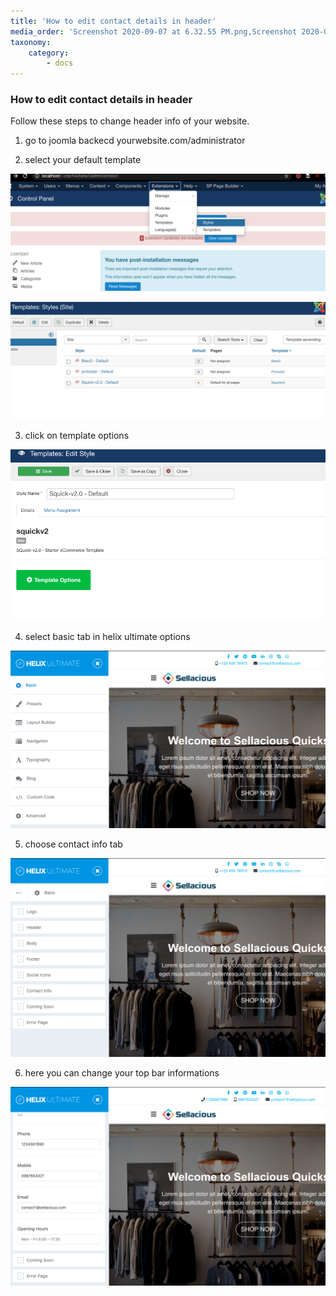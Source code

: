 ```yaml
---
title: 'How to edit contact details in header'
media_order: 'Screenshot 2020-09-07 at 6.32.55 PM.png,Screenshot 2020-09-07 at 6.33.50 PM.png,Screenshot 2020-09-07 at 6.34.46 PM.png,Screenshot 2020-09-07 at 6.36.34 PM.png,Screenshot 2020-09-07 at 6.37.50 PM.png'
taxonomy:
    category:
        - docs
---
```


### How to edit contact details in header

Follow these steps to change header info of your website.

1. go to joomla backecd yourwebsite.com/administrator

2. select your default template

![](Screenshot%202020-09-07%20at%206.32.55%20PM.png)

![](Screenshot%202020-09-07%20at%206.33.50%20PM.png)

3. click on template options 

![](Screenshot%202020-09-07%20at%206.34.46%20PM.png)

4. select basic tab in helix ultimate options

![](Screenshot%202020-09-07%20at%206.36.34%20PM.png)

5. choose contact info tab 

![](Screenshot%202020-09-07%20at%206.37.50%20PM.png)

6. here you can change your top bar informations 

![](Screenshot%202020-09-07%20at%206.39.02%20PM.png)